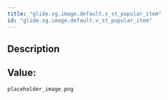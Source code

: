 ```yaml
---
title: "glide.sg.image.default.v_st_popular_item"
id: "glide.sg.image.default.v_st_popular_item"
---
```

## Description



## Value: 
```
placeholder_image.png
```